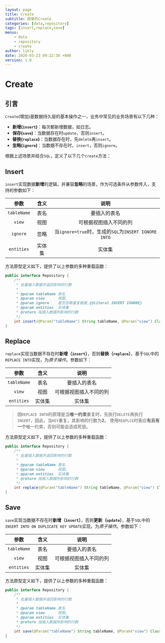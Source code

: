 ```yaml
---
layout: page
title: Create
subtitle: 简单的Create
categories: [data,repository]
tags: [insert,replace,save]
menus:
    - data
    - repository
    - create
author: likly
date: 2020-03-23 09:22:38 +800
version: 1.0
---
```


# Create

## 引言

`Create`(增加)是数据持久层的基本操作之一，业务中常见的业务场景有以下几种：

* **新增(`insert`)**：每次都新增数据，如日志。
* **保存(`save`)**：当数据存在时`update`，否则`insert`。
* **替换(`replace`)**：当数据存在时，先`delete`再`insert`。
* **忽略(`ignore`)**：当数据不存在时，`insert`，否则`ignore`。

根据上述场景并结合`SQL`，定义了以下几个`create`方法：

## Insert 

`insert`实现数据**新增**的逻辑，并兼容**忽略**的场景，作为可选条件从参数传入，支持的参数如下：

|    参数     |  含义  |                         说明                         |
| :---------: | :----: | :--------------------------------------------------: |
| `tableName` |  表名  |                     要插入的表名                     |
|   `view`    |  视图  |                可根据视图插入不同的列                |
|  `ignore`   |  忽略  | 当`ignore=true`时，生成的`SQL`为`INSERT IGNORE INTO` |
| `entities`  | 实体集 |                        实体集                        |

方法原型定义如下，提供了以上参数的多种重载函数：
```java
public interface Repository {
    /**
     * 批量插入数据并返回影响的行数
     *
     * @param tableName 表名
     * @param view      视图,
     * @param ignore    是否忽略重复数据,{@literal INSERT IGNORE}
     * @param entities  实体集
     * @return 指插入数据所影响的行数
     */
    int insert(@Param("tableName") String tableName, @Param("view") Class<?> view, @Param("ignore") boolean ignore, @Param("list") Collection<T> entities);
}
```

## Replace

`replace`实现当数据不存在时**新增（`insert`）**，否则**替换（`replace`）**，基于`SQL`中的`REPLACE INTO`实现，为*原子操作*。参数如下：

|    参数     |  含义  |                         说明                         |
| :---------: | :----: | :--------------------------------------------------: |
| `tableName` |  表名  |                     要插入的表名                     |
|   `view`    |  视图  |                可根据视图插入不同的列                |
| `entities`  | 实体集 |                        实体集                        |

> 因`REPLACE INTO`的原理是当**唯一约束**重复时，先执行`DELETE`再执行`INSERT`，因此，当`KEY`重复，其影响的行数为**2**。
> 使用`REAPLCE`时表应**有且有一个**唯一约束，否则可能会造成死锁。


方法原型定义如下，提供了以上参数的多种重载函数：
```java
public interface Repository {
    /**
     * 批量插入数据并返回影响的行数
     *
     * @param tableName 表名
     * @param view      视图,
     * @param entities  实体集
     * @return 指插入数据所影响的行数
     */
    int replace(@Param("tableName") String tableName, @Param("view") Class<?> view, @Param("list") Collection<T> entities);
}
```


## Save

`save`实现当数据不存在时**新增（`insert`）**，否则**更新（`update`）**，基于`SQL`中的`INSERT INTO ON DUPLICATE KEY UPDATE`实现，为*原子操作*。参数如下：

|    参数     |  含义  |                         说明                         |
| :---------: | :----: | :--------------------------------------------------: |
| `tableName` |  表名  |                     要插入的表名                     |
|   `view`    |  视图  |                可根据视图插入不同的列                |
| `entities`  | 实体集 |                        实体集                        |



方法原型定义如下，提供了以上参数的多种重载函数：
```java
public interface Repository {
    /**
     * 批量插入数据并返回影响的行数
     *
     * @param tableName 表名
     * @param view      视图,
     * @param entities  实体集
     * @return 指插入数据所影响的行数
     */
    int save(@Param("tableName") String tableName, @Param("view") Class<?> view, @Param("list") Collection<T> entities);
}
```